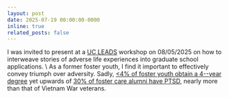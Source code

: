 ```yaml
---
layout: post
date: 2025-07-19 00:00:00-0000
inline: true
related_posts: false
---
```


I was invited to present at a <a href="https://ucleads.ucop.edu/">UC LEADS</a> workshop on 08/05/2025 on how to interweave stories of adverse life experiences into graduate school applications.
\\
As a former foster youth, I find it important to effectively convey triumph over adversity. Sadly, <a href="https://publichealth.berkeley.edu/articles/spotlight/students/from-foster-care-to-public-health-changemakers"><4% of foster youth obtain a 4--year degree</a> yet upwards of <a href="https://onlinelibrary.wiley.com/doi/10.1111/j.1365-2206.2009.00618.x">30% of foster care alumni have PTSD</a>, nearly more than that of Vietnam War veterans.